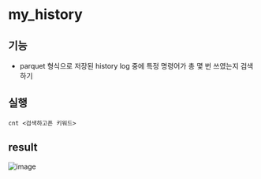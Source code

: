 # my_history
## 기능
- parquet 형식으로 저장된 history log 중에 특정 명령어가 총 몇 번 쓰였는지 검색하기

## 실행
```
cnt <검색하고픈 키워드>
```

## result
![image](https://github.com/user-attachments/assets/7ee05456-db9b-43e6-8f0a-508c01975fda)
